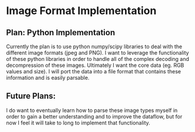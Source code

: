 # Image Format Implementation
## Plan: Python Implementation
Currently the plan is to use python numpy/scipy libraries to deal with the different image formats (jpeg and PNG). I want to leverage the functionality of these python libraries in order to handle all of the complex decoding and decompression of these images. Ultimately I want the core data (eg. RGB values and size). I will port the data into a file format that contains these information and is easily parsable.

## Future Plans:
I do want to eventually learn how to parse these image types myself in order to gain a better understanding and to improve the dataflow, but for now I feel it will take to long to implement that functionality.